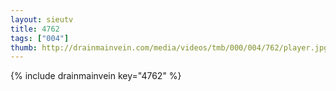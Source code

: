 ```yaml
--- 
layout: sieutv
title: 4762
tags: ["004"]
thumb: http://drainmainvein.com/media/videos/tmb/000/004/762/player.jpg
---
```

{% include drainmainvein key="4762" %} 
